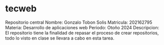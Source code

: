 # tecweb
Repositorio central
Nombre: Gonzalo Tobon Solis
Matricula: 202162795
Materia: Desarrollo de aplicaciones web
Periodo: Otoño 2024
Descripcion: El repositorio tiene la finalidad de repasar el proceso de crear repositorios, todo lo visto en clase se llevara a cabo en esta tarea.
